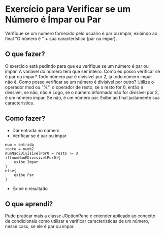 # Exercício para Verificar se um Número é Ímpar ou Par

Verifique se um número fornecido pelo usuário é par ou ímpar, exibindo ao final "O número é " + sua característica (par ou ímpar).

## O que fazer?

O exercício está pedindo para que eu verifique se um número é par ou ímpar. A variável do número terá que ser inteiro. Como eu posso verificar se é par ou ímpar? Todo número par é divisível por 2, já todo número ímpar não é. Como posso verificar se um número é divisível por outro? Utilize o operador mod ou "%", o operador de resto, se o resto for 0, então é divisível, se não, não é
Logo, se o número informado não for divisível por 2, é um número ímpar. Se não, é um número par. Exibe ao final justamente sua característica.

## Como fazer?

* Dar entrada no número
* Verificar se é par ou ímpar

```
num = entrada
resto = num%2
numNaoÉDivisivelPor0 = resto != 0
if(numNaoÉDivisivelPor0){
	exibe Impar
}
else{
	exibe Par
}
```

* Exibe o resultado

## O que aprendi?

Pude praticar mais a classe JOptionPane e entender aplicado ao conceito de condicionais como utilizar e verificar características de um número, nesse caso, se ele é par ou ímpar.